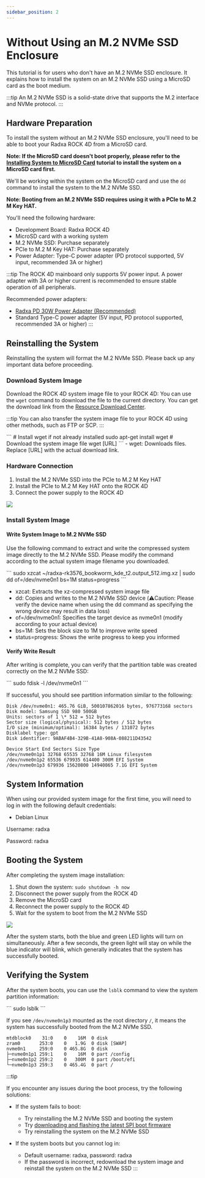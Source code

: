 ```yaml
---
sidebar_position: 2
---
```


# Without Using an M.2 NVMe SSD Enclosure

This tutorial is for users who don't have an M.2 NVMe SSD enclosure. It explains how to install the system on an M.2 NVMe SSD using a MicroSD card as the boot medium.

:::tip
An M.2 NVMe SSD is a solid-state drive that supports the M.2 interface and NVMe protocol.
:::

## Hardware Preparation

To install the system without an M.2 NVMe SSD enclosure, you'll need to be able to boot your Radxa ROCK 4D from a MicroSD card.

**Note: If the MicroSD card doesn't boot properly, please refer to the [Installing System to MicroSD Card](../boot_sd) tutorial to install the system on a MicroSD card first.**

We'll be working within the system on the MicroSD card and use the `dd` command to install the system to the M.2 NVMe SSD.

**Note: Booting from an M.2 NVMe SSD requires using it with a PCIe to M.2 M Key HAT.**

You'll need the following hardware:

- Development Board: Radxa ROCK 4D
- MicroSD card with a working system
- M.2 NVMe SSD: Purchase separately
- PCIe to M.2 M Key HAT: Purchase separately
- Power Adapter: Type-C power adapter (PD protocol supported, 5V input, recommended 3A or higher)

:::tip
The ROCK 4D mainboard only supports 5V power input. A power adapter with 3A or higher current is recommended to ensure stable operation of all peripherals.

Recommended power adapters:

- [Radxa PD 30W Power Adapter (Recommended)](https://radxa.com/products/accessories/power-pd-30w)
- Standard Type-C power adapter (5V input, PD protocol supported, recommended 3A or higher)
  :::

## Reinstalling the System

Reinstalling the system will format the M.2 NVMe SSD. Please back up any important data before proceeding.

### Download System Image

Download the ROCK 4D system image file to your ROCK 4D: You can use the `wget` command to download the file to the current directory. You can get the download link from the [Resource Download Center](../../../download).

:::tip
You can also transfer the system image file to your ROCK 4D using other methods, such as FTP or SCP.
:::

<NewCodeBlock tip="radxa@radxa-4d$" type="device">
```
# Install wget if not already installed
sudo apt-get install wget
# Download the system image file
wget [URL]
```
</NewCodeBlock>
- wget: Downloads files. Replace [URL] with the actual download link.

### Hardware Connection

1. Install the M.2 NVMe SSD into the PCIe to M.2 M Key HAT
2. Install the PCIe to M.2 M Key HAT onto the ROCK 4D
3. Connect the power supply to the ROCK 4D

<div style={{textAlign: 'center'}}>
  <img src="/img/rock4/4d/boot-nvme-01.webp" style={{width: '100%', maxWidth: '1200px'}} />
</div>

### Install System Image

#### Write System Image to M.2 NVMe SSD

Use the following command to extract and write the compressed system image directly to the M.2 NVMe SSD. Please modify the command according to the actual system image filename you downloaded.

<NewCodeBlock tip="radxa@radxa-4d$" type="device">
```
sudo xzcat ~/radxa-rk3576_bookworm_kde_t2.output_512.img.xz | sudo dd of=/dev/nvme0n1 bs=1M status=progress
```
</NewCodeBlock>

- xzcat: Extracts the xz-compressed system image file
- dd: Copies and writes to the M.2 NVMe SSD device (⚠️Caution: Please verify the device name when using the dd command as specifying the wrong device may result in data loss)
- of=/dev/nvme0n1: Specifies the target device as nvme0n1 (modify according to your actual device)
- bs=1M: Sets the block size to 1M to improve write speed
- status=progress: Shows the write progress to keep you informed

#### Verify Write Result

After writing is complete, you can verify that the partition table was created correctly on the M.2 NVMe SSD:

<NewCodeBlock tip="radxa@radxa-4d$" type="device">
```
sudo fdisk -l /dev/nvme0n1
```
</NewCodeBlock>

If successful, you should see partition information similar to the following:

```
Disk /dev/nvme0n1: 465.76 GiB, 500107862016 bytes, 976773168 sectors
Disk model: Samsung SSD 980 500GB
Units: sectors of 1 \* 512 = 512 bytes
Sector size (logical/physical): 512 bytes / 512 bytes
I/O size (minimum/optimal): 16384 bytes / 131072 bytes
Disklabel type: gpt
Disk identifier: 9ABAF4B4-329B-41A8-908A-088211D43542

Device Start End Sectors Size Type
/dev/nvme0n1p1 32768 65535 32768 16M Linux filesystem
/dev/nvme0n1p2 65536 679935 614400 300M EFI System
/dev/nvme0n1p3 679936 15620800 14940865 7.1G EFI System
```

## System Information

When using our provided system image for the first time, you will need to log in with the following default credentials:

- Debian Linux

Username: radxa

Password: radxa

## Booting the System

After completing the system image installation:

1. Shut down the system: `sudo shutdown -h now`
2. Disconnect the power supply from the ROCK 4D
3. Remove the MicroSD card
4. Reconnect the power supply to the ROCK 4D
5. Wait for the system to boot from the M.2 NVMe SSD

<div style={{textAlign: 'center'}}>
  <img src="/img/rock4/4d/boot-nvme-01.webp" style={{width: '100%', maxWidth: '1200px'}} />
</div>

After the system starts, both the blue and green LED lights will turn on simultaneously. After a few seconds, the green light will stay on while the blue indicator will blink, which generally indicates that the system has successfully booted.

## Verifying the System

After the system boots, you can use the `lsblk` command to view the system partition information:

<NewCodeBlock tip="radxa@radxa-4d$" type="device">
```
sudo lsblk
```
</NewCodeBlock>

If you see `/dev/nvme0n1p3` mounted as the root directory `/`, it means the system has successfully booted from the M.2 NVMe SSD.

```
mtdblock0    31:0    0    16M  0 disk
zram0       253:0    0   1.9G  0 disk [SWAP]
nvme0n1     259:0    0 465.8G  0 disk
├─nvme0n1p1 259:1    0    16M  0 part /config
├─nvme0n1p2 259:2    0   300M  0 part /boot/efi
└─nvme0n1p3 259:3    0 465.4G  0 part /
```

:::tip

If you encounter any issues during the boot process, try the following solutions:

- If the system fails to boot:

  - Try reinstalling the M.2 NVMe SSD and booting the system
  - Try [downloading and flashing the latest SPI boot firmware](../boot_start)
  - Try reinstalling the system on the M.2 NVMe SSD

- If the system boots but you cannot log in:
  - Default username: radxa, password: radxa
  - If the password is incorrect, redownload the system image and reinstall the system on the M.2 NVMe SSD
    :::
